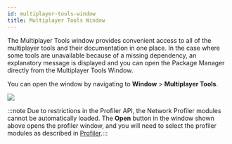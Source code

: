 ```yaml
---
id: multiplayer-tools-window
title: Multiplayer Tools Window
---
```


The Multiplayer Tools window provides convenient access to all of the multiplayer tools and their documentation in one place. 
In the case where some tools are unavailable because of a missing dependency, an explanatory message is displayed and you can open the Package Manager directly from the Multiplayer Tools Window.


You can open the window by navigating to **Window** > **Multiplayer Tools**.

![](/img/tools/tools-window-1.png)

:::note
Due to restrictions in the Profiler API, the Network Profiler modules cannot be automatically loaded. The **Open** button in the window shown above opens the profiler window, and you will need to select the profiler modules as described in [Profiler](profiler.md).:::